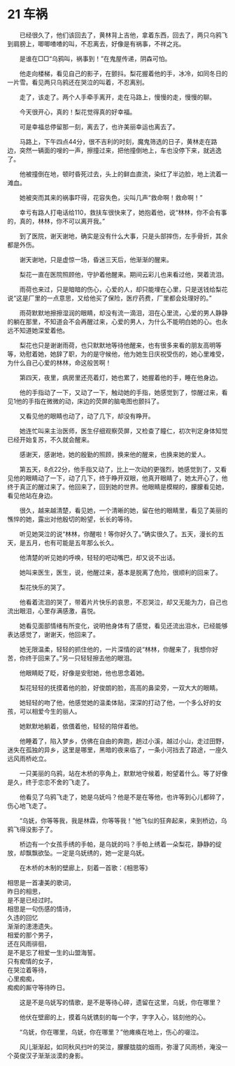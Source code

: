 # 21 车祸

　　已经很久了，他们该回去了，黄林背上吉他，拿着东西，回去了，两只乌鸦飞到肩膀上，唧唧喳喳的叫，不忍离去，好像是有祸事，不祥之兆。

　　是谁在□□“乌鸦叫，祸事到！”在鬼屋传递，阴森可怕。

　　他走向楼梯，看见自己的影子，在颤抖。梨花握着他的手，冰冷，如同冬日的一片雪。看见两只乌鸦还在哭泣的叫着，不忍离别。

　　走了，该走了。两个人手牵手离开，走在马路上，慢慢的走，慢慢的聊。

　　今天很开心，真的！梨花觉得真的好幸福。

　　可是幸福总停留那一刻，离去了，也许美丽幸运也离去了。

　　马路上，下午四点44分，很不吉利的时刻，魔鬼筛选的日子，黄林走在路边，突然一辆面的嗖的一声，擦撞过来，把他撞倒地上，车也没停下来，就逃逸了。

　　他被撞倒在地，顿时昏死过去，头上的鲜血直流，染红了半边脸，地上流着一滩血。

　　她被突而其来的祸事吓得，花容失色，尖叫几声“救命啊！救命啊！”

　　幸亏有路人打电话给110，救扶车很快来了，她抱着他，说“林林，你不会有事的，真的，林林，你不可以离开我。”

　　到了医院，谢天谢地，确实是没有什么大事，只是头部摔伤，左手骨折，其余都是外伤。

　　谢天谢地，只是虚惊一场，昏迷三天后，他渐渐的醒来。

　　梨花一直在医院照顾他，守护着他醒来。期间云彩儿也来看过他，哭着流泪。

　　雨荷也来过，只是暗暗的伤心，心爱的人，却只能埋在心里，只是送钱给梨花说“这是厂里的一点意思，又给他买了保险，医疗药费，厂里都会处理好的。”

　　雨荷默默地擦擦湿润的眼睛，却没有流一滴泪，泪在心里流，心爱的男人静静的躺在那里，不知道会不会再醒过来，心爱的男人，为什么不能明白她的心。也永远不知道她深爱着他。

　　梨花也只是谢谢雨荷，也只默默地等待他醒来，也有很多来看的朋友高明等等，劝慰着她，她辞了职，为的是守候他，他为她生日庆祝受伤的，她心里难受，为什么自己心爱的林林，命这般苦啊！

　　第四天，夜里，病房里还亮着灯，她也累了，她握着他的手，睡在他身边。

　　他的手指动了一下，又动了一下，触动她的手指，她感觉到了，惊醒过来，看见1他的手指在微微的动，床边的荧屏的脑电图也颤抖了。

　　又看见他的眼睛也动了，动了几下，却没有睁开。

　　她连忙叫来主治医师，医生仔细观察荧屏，又检查了瞳仁，初次判定身体知觉已经开始复苏，不久就会醒来。

　　感谢天，感谢地，她的殷勤的照顾，换来他的醒来，也换来她的爱人。

　　第五天，8点22分，他手指又动了，比上一次动的更强烈，她感觉到了，又看见他的眼睛动了一下，动了几下，终于睁开双眼，他真开眼睛了，她太开心了，他终于真正的醒过来了。他回来了，回到她的世界。他眼睛是模糊的，朦朦看见她，看见他站在身边。

　　很久，越来越清楚，看见她，一个清晰的她，留在他的眼睛里，看见了美丽的憔悴的她，露出对他殷切的盼望，长长的等待。

　　听见她哭泣的说“林林，你醒啦！等你好久了。”确实很久了。五天，漫长的五天，是五月，也有可能是五年那么长久。

　　他清楚的听见她的呼唤，轻轻的吧动嘴巴，却又说不出话。

　　她叫来医生，医生，说，他醒过来，基本是脱离了危险，很顺利的回来了。

　　梨花快乐的哭了。

　　他看着流泪的哭了，带着片片快乐的哀思，不忍哭泣，却又无能为力，自己也流出眼泪，心里存满感激，喜悦。

　　她看见面部情绪有所变化，说明他身体有了感觉，看见还流出泪水，已经能够表达感觉了，谢谢天，他回来了。

　　她无限温柔，轻轻的抓住他的，一片深情的说“林林，你醒来了，我想你好苦，你终于回来了。”另一只轻轻擦去他的眼泪。

　　他眼睛眨了眨，好像是安慰她，他也思念着她。

　　梨花轻轻的抚摸着他的脸，好俊朗的脸，高高的鼻梁旁，一双大大的眼睛。

　　她轻轻的吻了他，他感觉她的温柔体贴，深深的打动了他，一个多么好的女孩，可以相爱今生的丽人。

　　她默默地躺着，依偎着他，轻轻的陪伴着他。

　　他睡着了，陷入梦乡，仿佛在自由的奔跑，趟过小溪，越过小山，走过田野，迷失在孤独的异乡，这里是哪里，黑暗的夜来临了，一条小河挡去了路途，一座久远风雨桥屹立。

　　一只美丽的乌鸦，站在木桥的亭角上，默默地守候着，盼望着什么。等了好像是久，终于恋恋不舍的飞走了。

　　他看见了乌鸦飞走了，她是乌妩吗？他是不是在等他，也许等到心儿都碎了，伤心地飞走了。

　　“乌妩，你等等我，我是林霖，你等等我！”他飞似的狂奔起来，来到桥边，乌鸦飞得没影子了。

　　桥边有一个女孩手绣的手帕，是乌妩的吗？手帕上绣着一朵梨花，静静的绽放，却飘飘欲坠。一定是乌妩绣的，她一定是乌妩。

　　在木桥的木制的壁廊上，刻着一首歌：《相思等》

相思是一首凄美的歌词，  
昨日的相思，  
是不是已经过时。  
相思是一句伤感的情诗，  
久违的回忆  
渐渐的漶漶遗失。  
相爱的那个男子，  
还在风雨徘徊，  
是不是忘了相爱一生的山盟海誓。  
只有痴情的女子，  
在哭泣着等待，  
心里痴痴，  
痴痴的厮守等待昨日。

　　这是不是乌妩写的情歌，是不是等待心碎，遗留在这里，乌妩，你在哪里？

　　他伏在壁廊的上，摸着乌妩镌刻的每一个字，字字入心，铭刻他的心。

　　“乌妩，你在哪里，乌妩，你在哪里？”他瘫痪在地上，伤心的啜泣。

　　风儿渐渐起，如同秋风扫叶的哭泣，朦朦胧胧的烟雨，弥漫了风雨桥，淹没一个英俊汉子渐渐淡漠的身影。



